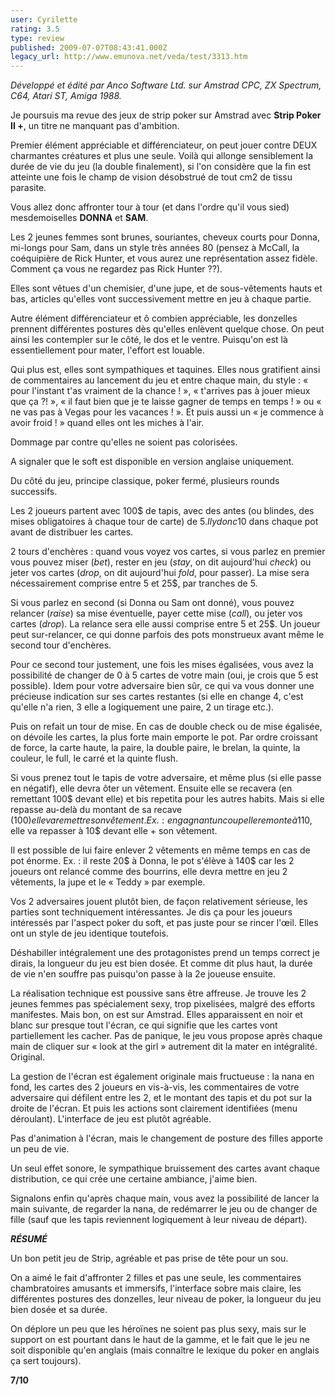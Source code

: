 ```yaml
---
user: Cyrilette
rating: 3.5
type: review
published: 2009-07-07T08:43:41.000Z
legacy_url: http://www.emunova.net/veda/test/3313.htm
---
```

_Développé et édité par Anco Software Ltd. sur Amstrad CPC, ZX Spectrum, C64, Atari ST, Amiga 1988\._  

  

Je poursuis ma revue des jeux de strip poker sur Amstrad avec **Strip Poker II +**, un titre ne manquant pas d'ambition.  

  

Premier élément appréciable et différenciateur, on peut jouer contre DEUX charmantes créatures et plus une seule. Voilà qui allonge sensiblement la durée de vie du jeu (la double finalement), si l'on considère que la fin est atteinte une fois le champ de vision désobstrué de tout cm2 de tissu parasite.  

  

Vous allez donc affronter tour à tour (et dans l'ordre qu'il vous sied) mesdemoiselles **DONNA** et **SAM**.  

Les 2 jeunes femmes sont brunes, souriantes, cheveux courts pour Donna, mi-longs pour Sam, dans un style très années 80 (pensez à McCall, la coéquipière de Rick Hunter, et vous aurez une représentation assez fidèle. Comment ça vous ne regardez pas Rick Hunter ??).  

Elles sont vêtues d'un chemisier, d'une jupe, et de sous-vêtements hauts et bas, articles qu'elles vont successivement mettre en jeu à chaque partie.  

Autre élément différenciateur et ô combien appréciable, les donzelles prennent différentes postures dès qu'elles enlèvent quelque chose. On peut ainsi les contempler sur le côté, le dos et le ventre. Puisqu'on est là essentiellement pour mater, l'effort est louable.  

Qui plus est, elles sont sympathiques et taquines. Elles nous gratifient ainsi de commentaires au lancement du jeu et entre chaque main, du style : « pour l'instant t'as vraiment de la chance ! », « t'arrives pas à jouer mieux que ça ?! », « il faut bien que je te laisse gagner de temps en temps ! » ou « ne vas pas à Vegas pour les vacances ! ». Et puis aussi un « je commence à avoir froid ! » quand elles ont les miches à l'air.  

Dommage par contre qu'elles ne soient pas colorisées.  

A signaler que le soft est disponible en version anglaise uniquement.  

  

Du côté du jeu, principe classique, poker fermé, plusieurs rounds successifs.  

Les 2 joueurs partent avec 100$ de tapis, avec des antes (ou blindes, des mises obligatoires à chaque tour de carte) de 5$. Il y donc 10$ dans chaque pot avant de distribuer les cartes.  

2 tours d'enchères : quand vous voyez vos cartes, si vous parlez en premier vous pouvez miser (_bet_), rester en jeu (_stay_, on dit aujourd'hui _check_) ou jeter vos cartes (_drop_, on dit aujourd'hui _fold_, pour passer). La mise sera nécessairement comprise entre 5 et 25$, par tranches de 5\.  

Si vous parlez en second (si Donna ou Sam ont donné), vous pouvez relancer (_raise_) sa mise éventuelle, payer cette mise (_call_), ou jeter vos cartes (_drop_). La relance sera elle aussi comprise entre 5 et 25$. Un joueur peut sur-relancer, ce qui donne parfois des pots monstrueux avant même le second tour d'enchères.  

Pour ce second tour justement, une fois les mises égalisées, vous avez la possibilité de changer de 0 à 5 cartes de votre main (oui, je crois que 5 est possible). Idem pour votre adversaire bien sûr, ce qui va vous donner une précieuse indication sur ses cartes restantes (si elle en change 4, c'est qu'elle n'a rien, 3 elle a logiquement une paire, 2 un tirage etc.).  

Puis on refait un tour de mise. En cas de double check ou de mise égalisée, on dévoile les cartes, la plus forte main emporte le pot. Par ordre croissant de force, la carte haute, la paire, la double paire, le brelan, la quinte, la couleur, le full, le carré et la quinte flush.  

  

Si vous prenez tout le tapis de votre adversaire, et même plus (si elle passe en négatif), elle devra ôter un vêtement. Ensuite elle se recavera (en remettant 100$ devant elle) et bis repetita pour les autres habits. Mais si elle repasse au-delà du montant de sa recave (100$) elle va remettre son vêtement. Ex. : en gagnant un coup elle remonte à 110$, elle va repasser à 10$ devant elle + son vêtement.  

Il est possible de lui faire enlever 2 vêtements en même temps en cas de pot énorme. Ex. : il reste 20$ à Donna, le pot s'élève à 140$ car les 2 joueurs ont relancé comme des bourrins, elle devra mettre en jeu 2 vêtements, la jupe et le « Teddy » par exemple.  

  

Vos 2 adversaires jouent plutôt bien, de façon relativement sérieuse, les parties sont techniquement intéressantes. Je dis ça pour les joueurs intéressés par l'aspect poker du soft, et pas juste pour se rincer l'œil. Elles ont un style de jeu identique toutefois.  

Déshabiller intégralement une des protagonistes prend un temps correct je dirais, la longueur du jeu est bien dosée. Et comme dit plus haut, la durée de vie n'en souffre pas puisqu'on passe à la 2e joueuse ensuite.  

  

La réalisation technique est poussive sans être affreuse. Je trouve les 2 jeunes femmes pas spécialement sexy, trop pixelisées, malgré des efforts manifestes. Mais bon, on est sur Amstrad. Elles apparaissent en noir et blanc sur presque tout l'écran, ce qui signifie que les cartes vont partiellement les cacher. Pas de panique, le jeu vous propose après chaque main de cliquer sur « look at the girl » autrement dit la mater en intégralité. Original.   

La gestion de l'écran est également originale mais fructueuse : la nana en fond, les cartes des 2 joueurs en vis-à-vis, les commentaires de votre adversaire qui défilent entre les 2, et le montant des tapis et du pot sur la droite de l'écran. Et puis les actions sont clairement identifiées (menu déroulant). L'interface de jeu est plutôt agréable.  

Pas d'animation à l'écran, mais le changement de posture des filles apporte un peu de vie.  

Un seul effet sonore, le sympathique bruissement des cartes avant chaque distribution, ce qui crée une certaine ambiance, j'aime bien.  

  

Signalons enfin qu'après chaque main, vous avez la possibilité de lancer la main suivante, de regarder la nana, de redémarrer le jeu ou de changer de fille (sauf que les tapis reviennent logiquement à leur niveau de départ).  

  

_**RÉSUMÉ**_  

Un bon petit jeu de Strip, agréable et pas prise de tête pour un sou.  

On a aimé le fait d'affronter 2 filles et pas une seule, les commentaires chambratoires amusants et immersifs, l'interface sobre mais claire, les différentes postures des donzelles, leur niveau de poker, la longueur du jeu bien dosée et sa durée.  

On déplore un peu que les héroïnes ne soient pas plus sexy, mais sur le support on est pourtant dans le haut de la gamme, et le fait que le jeu ne soit disponible qu'en anglais (mais connaître le lexique du poker en anglais ça sert toujours).  

  

**7/10**